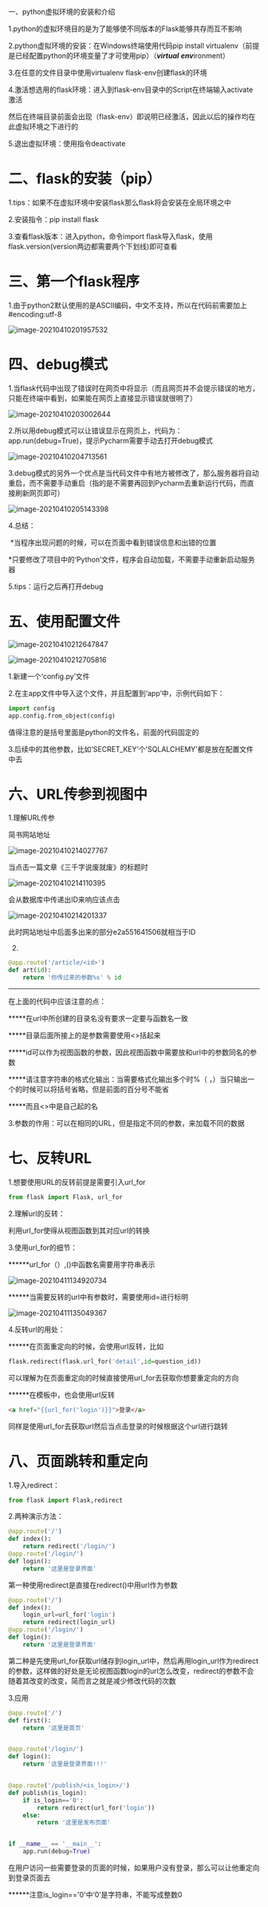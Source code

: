 一、python虚拟环境的安装和介绍



1.python的虚拟环境目的是为了能够使不同版本的Flask能够共存而互不影响

2.python虚拟环境的安装：在Windows终端使用代码pip install virtualenv（前提是已经配置python的环境变量了才可使用pip）（***virtual*** ***env***ironment）

3.在任意的文件目录中使用virtualenv flask-env创建flask的环境

4.激活想选用的flask环境：进入到flask-env目录中的Script在终端输入activate激活

然后在终端目录前面会出现（flask-env）即说明已经激活，因此以后的操作均在此虚拟环境之下进行的

5.退出虚拟环境：使用指令deactivate

# 二、flask的安装（pip）

1.tips：如果不在虚拟环境中安装flask那么flask将会安装在全局环境之中

2.安装指令：pip install flask

3.查看flask版本：进入python，命令import flask导入flask，使用flask.version(version两边都需要两个下划线)即可查看

# 三、第一个flask程序

1.由于python2默认使用的是ASCII编码，中文不支持，所以在代码前需要加上#encoding:utf-8

![image-20210410201957532](C:\Users\Kirito\AppData\Roaming\Typora\typora-user-images\image-20210410201957532.png)

# 四、debug模式

1.当flask代码中出现了错误时在网页中将显示（而且网页并不会提示错误的地方，只能在终端中看到，如果能在网页上直接显示错误就很明了）

![image-20210410203002644](C:\Users\Kirito\AppData\Roaming\Typora\typora-user-images\image-20210410203002644.png)

2.所以用debug模式可以让错误显示在网页上，代码为：app.run(debug=True)，提示Pycharm需要手动去打开debug模式

![image-20210410204713561](C:\Users\Kirito\AppData\Roaming\Typora\typora-user-images\image-20210410204713561.png)

3.debug模式的另外一个优点是当代码文件中有地方被修改了，那么服务器将自动重启，而不需要手动重启（指的是不需要再回到Pycharm去重新运行代码，而直接刷新网页即可）

![image-20210410205143398](C:\Users\Kirito\AppData\Roaming\Typora\typora-user-images\image-20210410205143398.png)

4.总结：

​	*当程序出现问题的时候，可以在页面中看到错误信息和出错的位置

​	*只要修改了项目中的‘Python’文件，程序会自动加载，不需要手动重新启动服务器

5.tips：运行之后再打开debug

# 五、使用配置文件

![image-20210410212647847](C:\Users\Kirito\AppData\Roaming\Typora\typora-user-images\image-20210410212647847.png)

![image-20210410212705816](C:\Users\Kirito\AppData\Roaming\Typora\typora-user-images\image-20210410212705816.png)

1.新建一个‘config.py’文件

2.在主app文件中导入这个文件，并且配置到‘app’中，示例代码如下：

```python
import config
app.config.from_object(config)
```

值得注意的是括号里面是python的文件名，前面的代码固定的

3.后续中的其他参数，比如‘SECRET_KEY’个'SQLALCHEMY'都是放在配置文件中去

# 六、URL传参到视图中

1.理解URL传参

简书网站地址

![image-20210410214027767](C:\Users\Kirito\AppData\Roaming\Typora\typora-user-images\image-20210410214027767.png)

当点击一篇文章《三千字说废就废》的标题时

![image-20210410214110395](C:\Users\Kirito\AppData\Roaming\Typora\typora-user-images\image-20210410214110395.png)

会从数据库中传递出ID来响应该点击

![image-20210410214201337](C:\Users\Kirito\AppData\Roaming\Typora\typora-user-images\image-20210410214201337.png)

此时网站地址中后面多出来的部分e2a551641506就相当于ID

2.

```python
@app.route('/article/<id>')
def art(id):
	return '你传过来的参数%s' % id
```

*****

在上面的代码中应该注意的点：

*****在url中所创建的目录名没有要求一定要与函数名一致

*****目录后面所接上的是参数需要使用<>括起来

*****id可以作为视图函数的参数，因此视图函数中需要放和url中的参数同名的参数

*****请注意字符串的格式化输出：当需要格式化输出多个时%（ ，）当只输出一个的时候可以将括号省略，但是前面的百分号不能省

*****而且<>中是自己起的名

3.参数的作用：可以在相同的URL，但是指定不同的参数，来加载不同的数据

# 七、反转URL

1.想要使用URL的反转前提是需要引入url_for

```python
from flask import Flask, url_for
```

2.理解url的反转：

利用url_for使得从视图函数到其对应url的转换

3.使用url_for的细节：

******url_for（）,()中函数名需要用字符串表示

![image-20210411134920734](C:\Users\Kirito\AppData\Roaming\Typora\typora-user-images\image-20210411134920734.png)

******当需要反转的url中有参数时，需要使用id=进行标明

![image-20210411135049367](C:\Users\Kirito\AppData\Roaming\Typora\typora-user-images\image-20210411135049367.png)

4.反转url的用处：

******在页面重定向的时候，会使用url反转，比如

```python
flask.redirect(flask.url_for('detail',id=question_id))
```

可以理解为在页面重定向的时候直接使用url_for去获取你想要重定向的方向

******在模板中，也会使用url反转

```html
<a href="{{url_for('login')}}">登录</a>
```

同样是使用url_for去获取url然后当点击登录的时候根据这个url进行跳转

# 八、页面跳转和重定向

1.导入redirect：

```python
from flask import Flask,redirect
```

2.两种演示方法：

```python
@app.route('/')
def index():
    return redirect('/login/')
@app.route('/login/')
def login():
    return '这里是登录界面'
```

第一种使用redirect是直接在redirect()中用url作为参数

```python
@app.route('/')
def index():
    login_url=url_for('login')
    return redirect(login_url)
@app.route('/login/')
def login():
    return '这里是登录界面'
```

第二种是先使用url_for获取url储存到login_url中，然后再用login_url作为redirect的参数，这样做的好处是无论视图函数login的url怎么改变，redirect的参数不会随着其改变的改变，简而言之就是减少修改代码的次数

3.应用

```python
@app.route('/')
def first():
    return '这里是首页'


@app.route('/login/')
def login():
    return '这里是登录界面!!!'


@app.route('/publish/<is_login>/')
def publish(is_login):
    if is_login=='0':
        return redirect(url_for('login'))
    else:
        return '这里是发布页面'


if __name__ == '__main__':
    app.run(debug=True)
```

在用户访问一些需要登录的页面的时候，如果用户没有登录，那么可以让他重定向到登录页面去

******注意is_login=='0'中‘0’是字符串，不能写成整数0


